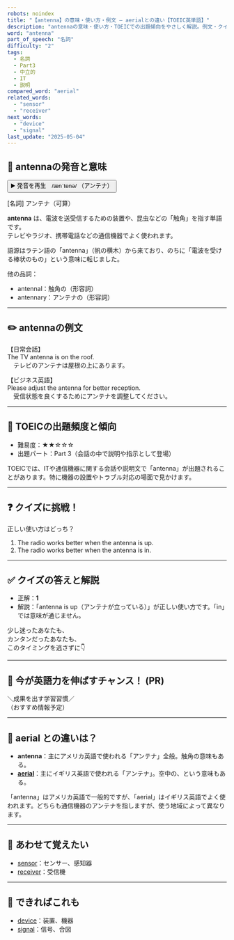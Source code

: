 ```yaml
---
robots: noindex
title: "【antenna】の意味・使い方・例文 ― aerialとの違い【TOEIC英単語】"
description: "antennaの意味・使い方・TOEICでの出題傾向をやさしく解説。例文・クイズ付きでaerialとの違いもわかりやすく学べます。"
word: "antenna"
part_of_speech: "名詞"
difficulty: "2"
tags:
  - 名詞
  - Part3
  - 中立的
  - IT
  - 説明
compared_word: "aerial"
related_words:
  - "sensor"
  - "receiver"
next_words:
  - "device"
  - "signal"
last_update: "2025-05-04"
---
```


## 🔰 antennaの発音と意味

<button class="play-audio" onclick="playTTS('antenna')">
  <span class="play-audio-main">
    ▶️ 発音を再生　/ænˈtenə/
  </span>
  <span class="play-audio-sub">
    （アンテナ）
  </span>
</button>

[名詞] アンテナ（可算）

**antenna** は、電波を送受信するための装置や、昆虫などの「触角」を指す単語です。  
テレビやラジオ、携帯電話などの通信機器でよく使われます。

語源はラテン語の「antenna」（帆の横木）から来ており、のちに「電波を受ける棒状のもの」という意味に転じました。

他の品詞：  
- antennal：触角の（形容詞）
- antennary：アンテナの（形容詞）

---

## ✏️ antennaの例文

【日常会話】  
The TV antenna is on the roof.  
　テレビのアンテナは屋根の上にあります。

【ビジネス英語】  
Please adjust the antenna for better reception.  
　受信状態を良くするためにアンテナを調整してください。

---

## 🎯 TOEICの出題頻度と傾向

- 難易度：★★☆☆☆
- 出題パート：Part 3（会話の中で説明や指示として登場）

TOEICでは、ITや通信機器に関する会話や説明文で「antenna」が出題されることがあります。特に機器の設置やトラブル対応の場面で見かけます。

---

## ❓ クイズに挑戦！

正しい使い方はどっち？

1. The radio works better when the antenna is up.  
2. The radio works better when the antenna is in.

---

## ✅ クイズの答えと解説

- 正解：**1**
- 解説：「antenna is up（アンテナが立っている）」が正しい使い方です。「in」では意味が通じません。

少し迷ったあなたも、  
カンタンだったあなたも、  
このタイミングを逃さずに👇️

---

## 🚀 今が英語力を伸ばすチャンス！ (PR)

<div class="info-center">
＼成果を出す学習習慣／<br>  
（おすすめ情報予定）
</div>

---

## 🤔  aerial との違いは？

- **antenna**：主にアメリカ英語で使われる「アンテナ」全般。触角の意味もある。
- **[aerial](/word/aerial)**：主にイギリス英語で使われる「アンテナ」。空中の、という意味もある。

「antenna」はアメリカ英語で一般的ですが、「aerial」はイギリス英語でよく使われます。どちらも通信機器のアンテナを指しますが、使う地域によって異なります。

---

## 🧩 あわせて覚えたい

- [sensor](/word/sensor)：センサー、感知器
- [receiver](/word/receiver)：受信機

---

## 📖 できればこれも

- [device](/word/device)：装置、機器
- [signal](/word/signal)：信号、合図

<!-- cvid: aid09_bid26 -->

